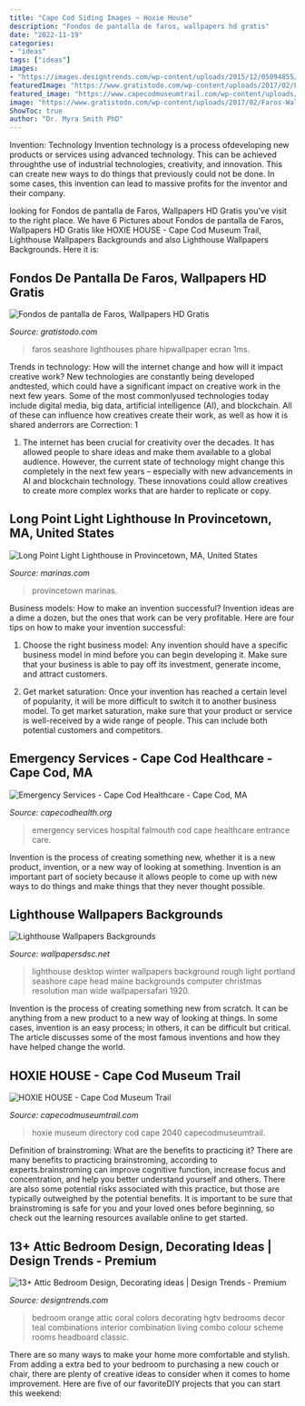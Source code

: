 ```yaml
---
title: "Cape Cod Siding Images ~ Hoxie House"
description: "Fondos de pantalla de faros, wallpapers hd gratis"
date: "2022-11-19"
categories:
- "ideas"
tags: ["ideas"]
images:
- "https://images.designtrends.com/wp-content/uploads/2015/12/05094855/Blue-and-Orange-Attic-Bedroom-Design.jpeg"
featuredImage: "https://www.gratistodo.com/wp-content/uploads/2017/02/Faros-Wallpapers-38.jpg"
featured_image: "https://www.capecodmuseumtrail.com/wp-content/uploads/2016/09/IMG_2040.jpg"
image: "https://www.gratistodo.com/wp-content/uploads/2017/02/Faros-Wallpapers-38.jpg"
ShowToc: true
author: "Dr. Myra Smith PhD"
---
```



Invention: Technology
Invention technology is a process ofdeveloping new products or services using advanced technology. This can be achieved throughthe use of industrial technologies, creativity, and innovation. This can create new ways to do things that previously could not be done. In some cases, this invention can lead to massive profits for the inventor and their company.

	

		
looking for Fondos de pantalla de Faros, Wallpapers HD Gratis you've visit to the right place. We have 6 Pictures about Fondos de pantalla de Faros, Wallpapers HD Gratis like HOXIE HOUSE - Cape Cod Museum Trail, Lighthouse Wallpapers Backgrounds and also Lighthouse Wallpapers Backgrounds. Here it is:
		
    
## Fondos De Pantalla De Faros, Wallpapers HD Gratis

<img loading=lazy src="https://www.gratistodo.com/wp-content/uploads/2017/02/Faros-Wallpapers-38.jpg" onerror="this.onerror=null;this.src='https://tse3.mm.bing.net/th?id=OIP.GwE__N9HEFb643t7YMQdmwHaEo&amp;pid=15.1';" alt="Fondos de pantalla de Faros, Wallpapers HD Gratis">

_Source: gratistodo.com_

>faros seashore lighthouses phare hipwallpaper ecran 1ms. 

	

Trends in technology: How will the internet change and how will it impact creative work?
New technologies are constantly being developed andtested, which could have a significant impact on creative work in the next few years. Some of the most commonlyused technologies today include digital media, big data, artificial intelligence (AI), and blockchain. All of these can influence how creatives create their work, as well as how it is shared anderrors are Correction: 1
1) The internet has been crucial for creativity over the decades. It has allowed people to share ideas and make them available to a global audience. However, the current state of technology might change this completely in the next few years – especially with new advancements in AI and blockchain technology. These innovations could allow creatives to create more complex works that are harder to replicate or copy.

    
## Long Point Light Lighthouse In Provincetown, MA, United States

<img loading=lazy src="https://img.marinas.com/v2/46788db370c0fdf8061d6e4892f09701ed8d3291b310568028259d74d48ce6f6.jpg" onerror="this.onerror=null;this.src='https://tse3.mm.bing.net/th?id=OIP.jKgnSyaXCJtLZ5VeB4-HogHaE6&amp;pid=15.1';" alt="Long Point Light Lighthouse in Provincetown, MA, United States">

_Source: marinas.com_

>provincetown marinas. 

	

Business models: How to make an invention successful?
Invention ideas are a dime a dozen, but the ones that work can be very profitable. Here are four tips on how to make your invention successful:
1. Choose the right business model: Any invention should have a specific business model in mind before you can begin developing it. Make sure that your business is able to pay off its investment, generate income, and attract customers.

2. Get market saturation: Once your invention has reached a certain level of popularity, it will be more difficult to switch it to another business model. To get market saturation, make sure that your product or service is well-received by a wide range of people. This can include both potential customers and competitors.


    
## Emergency Services - Cape Cod Healthcare - Cape Cod, MA

<img loading=lazy src="https://www.capecodhealth.org/app/files/public/2056/fh-3.jpg" onerror="this.onerror=null;this.src='https://tse3.mm.bing.net/th?id=OIP.4Ig4_lPWeJ19a-h2G0SGlQHaE7&amp;pid=15.1';" alt="Emergency Services - Cape Cod Healthcare - Cape Cod, MA">

_Source: capecodhealth.org_

>emergency services hospital falmouth cod cape healthcare entrance care. 

	

Invention is the process of creating something new, whether it is a new product, invention, or a new way of looking at something. Invention is an important part of society because it allows people to come up with new ways to do things and make things that they never thought possible.

    
## Lighthouse Wallpapers Backgrounds

<img loading=lazy src="http://wallpapersdsc.net/wp-content/uploads/2017/04/Lighthouse-Desktop-Images.jpg" onerror="this.onerror=null;this.src='https://tse4.mm.bing.net/th?id=OIP.mrNs-rbN6XHPoexuc1NKvAHaEo&amp;pid=15.1';" alt="Lighthouse Wallpapers Backgrounds">

_Source: wallpapersdsc.net_

>lighthouse desktop winter wallpapers background rough light portland seashore cape head maine backgrounds computer christmas resolution man wide wallpapersafari 1920. 

	

Invention is the process of creating something new from scratch. It can be anything from a new product to a new way of looking at things. In some cases, invention is an easy process; in others, it can be difficult but critical. The article discusses some of the most famous inventions and how they have helped change the world.

    
## HOXIE HOUSE - Cape Cod Museum Trail

<img loading=lazy src="https://www.capecodmuseumtrail.com/wp-content/uploads/2016/09/IMG_2040.jpg" onerror="this.onerror=null;this.src='https://tse3.mm.bing.net/th?id=OIP.QJTpKit25oqUMiPB9pBNZgHaFj&amp;pid=15.1';" alt="HOXIE HOUSE - Cape Cod Museum Trail">

_Source: capecodmuseumtrail.com_

>hoxie museum directory cod cape 2040 capecodmuseumtrail. 

	

Definition of brainstroming: What are the benefits to practicing it?
There are many benefits to practicing brainstroming, according to experts.brainstroming can improve cognitive function, increase focus and concentration, and help you better understand yourself and others. There are also some potential risks associated with this practice, but those are typically outweighed by the potential benefits. It is important to be sure that brainstroming is safe for you and your loved ones before beginning, so check out the learning resources available online to get started.

    
## 13+ Attic Bedroom Design, Decorating Ideas | Design Trends - Premium

<img loading=lazy src="https://images.designtrends.com/wp-content/uploads/2015/12/05094855/Blue-and-Orange-Attic-Bedroom-Design.jpeg" onerror="this.onerror=null;this.src='https://tse1.mm.bing.net/th?id=OIP.2FvpYdd_6m72IAAAzgD1GgHaJ3&amp;pid=15.1';" alt="13+ Attic Bedroom Design, Decorating ideas | Design Trends - Premium">

_Source: designtrends.com_

>bedroom orange attic coral colors decorating hgtv bedrooms decor teal combinations interior combination living combo colour scheme rooms headboard classic. 

	

There are so many ways to make your home more comfortable and stylish. From adding a extra bed to your bedroom to purchasing a new couch or chair, there are plenty of creative ideas to consider when it comes to home improvement. Here are five of our favoriteDIY projects that you can start this weekend: 

